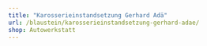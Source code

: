 ```yaml
---
title: "Karosserieinstandsetzung Gerhard Adä"
url: /blaustein/karosserieinstandsetzung-gerhard-adae/
shop: Autowerkstatt
---
```

